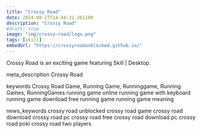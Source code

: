```yaml
---
title: "Crossy Road"
date: 2024-08-27T14:44:31.261189
description: "Crossy Road"
#draft: true
image: "img/crossy-road/logo.png"
tags: [skill]
embedUrl: "https://crossyroadunblocked.github.io/"
---
```


Crossy Road is an exciting game featuring Skill | Desktop.

meta_description
Crossy Road


keywords
Crossy Road Game, Running Game, Runninggame, Running Games, RunningGames running game online running game with keyboard running game download free running game running game meaning


news_keywords
crossy road unblocked crossy road game crossy road download crossy road pc crossy road free crossy road download pc crossy road poki crossy road two players
